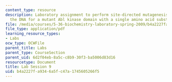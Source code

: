 ```yaml
---
content_type: resource
description: Laboratory assignment to perform site-directed mutagenesis to construct
  the DNA for a mutant Abl kinase domain with a single amino acid substitution.
file: /media/courses/5-36-biochemistry-laboratory-spring-2009/b4a2227fa9346a5fc47a1745605266f5_ses9.pdf
file_type: application/pdf
learning_resource_types:
- Labs
ocw_type: OCWFile
parent_title: Labs
parent_type: CourseSection
parent_uid: 6d2f04eb-8a5c-c8b9-30f3-ba5006d83d16
resourcetype: Document
title: Lab Session 9
uid: b4a2227f-a934-6a5f-c47a-1745605266f5
---
```


